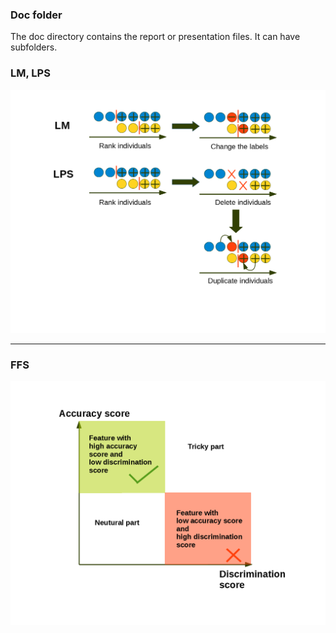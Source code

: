 ### Doc folder

The doc directory contains the report or presentation files. It can have subfolders. 

### LM, LPS
![screenshot](../figs/LM_LPS.png)
***

### FFS
![screenshot](../figs/FFS.png)
